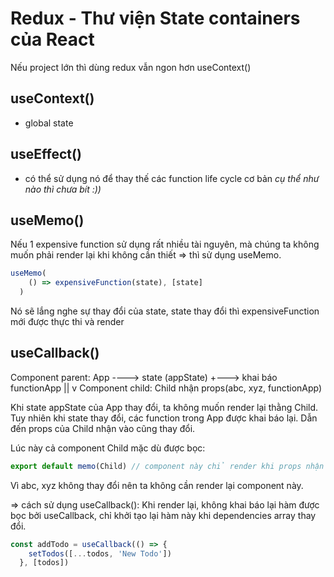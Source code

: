 # Redux - Thư viện State containers của React
Nếu project lớn thì dùng redux vẫn ngon hơn useContext()

## useContext()
- global state

## useEffect()
- có thể sử dụng nó để thay thế các function life cycle cơ bản *cụ thể như nào thì chưa bít :))*

## useMemo()
Nếu 1 expensive function sử dụng rất nhiều tài nguyên, mà chúng ta không muốn phải render lại khi không cần thiết
=> thì sử dụng useMemo.
```js
useMemo(
    () => expensiveFunction(state), [state]
  )
```
Nó sẽ lắng nghe sự thay đổi của state, state thay đổi thì expensiveFunction mới được thực thi và render

## useCallback()

Component parent: App ----> state (appState)
                      +---> khai báo functionApp
                   ||
                    v
Component child:  Child nhận props(abc, xyz, functionApp)

Khi state appState của App thay đổi, ta không muốn render lại thằng Child. Tuy nhiên khi state thay đổi, các function trong App được khai báo lại. Dẫn đến props của Child nhận vào cũng thay đổi.

Lúc này cả component Child mặc dù được bọc: 
```js
export default memo(Child) // component này chỉ render khi props nhận vào của nó thay đổi
```
Vì abc, xyz không thay đổi nên ta không cần render lại component này.

=> cách sử dụng useCallback(): Khi render lại, không khai báo lại hàm được bọc bởi useCallback, chỉ khởi tạo lại hàm này khi dependencies array thay đổi.

```js
const addTodo = useCallback(() => {
    setTodos([...todos, 'New Todo'])
  }, [todos])
```
